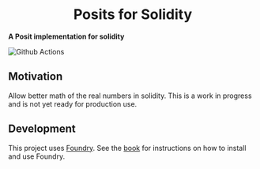 # <h1 align="center"> Posits for Solidity </h1>

**A Posit implementation for solidity**

![Github Actions](https://github.com/valorem-labs-inc/solidity-float/workflows/CI/badge.svg)

## Motivation

Allow better math of the real numbers in solidity. This is a work in progress and is not yet ready for production use.

## Development

This project uses [Foundry](https://getfoundry.sh). See the [book](https://book.getfoundry.sh/getting-started/installation.html) for instructions on how to install and use Foundry.
